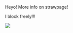 




Heyo! More info on strawpage!



I block freely!!!

<img src="https://64.media.tumblr.com/a1119b09f2c93b4bb4f88678f4107c0f/3bf9185d18abb95b-43/s250x400/8cd044823220488a42cbf66a32ec4046bed19dde.gifv">
